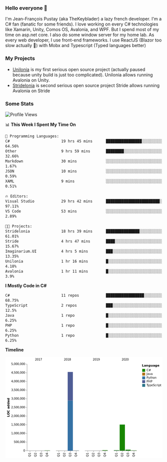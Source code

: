 ### Hello everyone 👋

I'm Jean-François Pustay (aka TheKeyblader) a lazy french developer. I'm a C# fan (fanatic for some friends). I love working on every C# technologies like Xamarin, Unity, Comos OS, Avalonia, and WPF.  But I spend most of my time on asp.net core. I also do some window server for my home lab. As every web developer, I use front-end frameworks. I use ReactJS (Blazor too slow actually 🙂) with Mobx and Typescript (Typed languages better)

### My Projects

* [Unilonia](https://github.com/TheKeyblader/Unilonia) is my first serious open source project (actually paused because unity build is just too complicated).
  Unilonia allows running Avalonia on Unity.
* [Stridelonia](https://github.com/TheKeyblader/Stridelonia) is second serious open source project
  Stride allows running Avalonia on Stride
  
### Some Stats

<!--START_SECTION:waka-->
![Profile Views](http://img.shields.io/badge/Profile%20Views-44-blue)

📊 **This Week I Spent My Time On** 

```text
💬 Programming Languages: 
C#                       19 hrs 45 mins      ████████████████░░░░░░░░░   64.56% 
Other                    9 hrs 59 mins       ████████░░░░░░░░░░░░░░░░░   32.66% 
Markdown                 30 mins             ░░░░░░░░░░░░░░░░░░░░░░░░░   1.67% 
JSON                     10 mins             ░░░░░░░░░░░░░░░░░░░░░░░░░   0.59% 
XAML                     9 mins              ░░░░░░░░░░░░░░░░░░░░░░░░░   0.51%

🔥 Editors: 
Visual Studio            29 hrs 42 mins      ████████████████████████░   97.11% 
VS Code                  53 mins             ░░░░░░░░░░░░░░░░░░░░░░░░░   2.89%

🐱‍💻 Projects: 
Stridelonia              18 hrs 39 mins      ███████████████░░░░░░░░░░   61.01% 
Stride                   4 hrs 47 mins       ████░░░░░░░░░░░░░░░░░░░░░   15.67% 
Imaginarium.UI           4 hrs 5 mins        ███░░░░░░░░░░░░░░░░░░░░░░   13.35% 
Unilonia                 1 hr 16 mins        █░░░░░░░░░░░░░░░░░░░░░░░░   4.18% 
Avalonia                 1 hr 11 mins        █░░░░░░░░░░░░░░░░░░░░░░░░   3.9%

```

**I Mostly Code in C#** 

```text
C#                       11 repos            █████████████████░░░░░░░░   68.75% 
TypeScript               2 repos             ███░░░░░░░░░░░░░░░░░░░░░░   12.5% 
Java                     1 repo              █░░░░░░░░░░░░░░░░░░░░░░░░   6.25% 
PHP                      1 repo              █░░░░░░░░░░░░░░░░░░░░░░░░   6.25% 
Python                   1 repo              █░░░░░░░░░░░░░░░░░░░░░░░░   6.25%

```


**Timeline**

![Chart not found](https://github.com/TheKeyblader/TheKeyblader/blob/master/charts/bar_graph.png) 


<!--END_SECTION:waka-->

<!--
**TheKeyblader/TheKeyblader** is a ✨ _special_ ✨ repository because its `README.md` (this file) appears on your GitHub profile.

Here are some ideas to get you started:

- 🔭 I’m currently working on ...
- 🌱 I’m currently learning ...
- 👯 I’m looking to collaborate on ...
- 🤔 I’m looking for help with ...
- 💬 Ask me about ...
- 📫 How to reach me: ...
- 😄 Pronouns: ...
- ⚡ Fun fact: ...
-->
